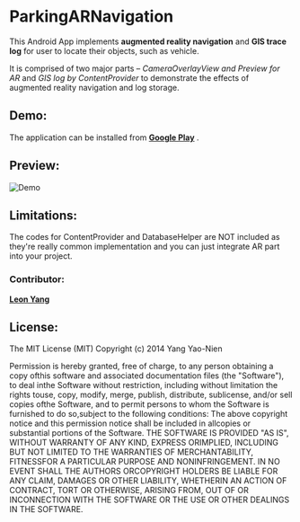# ParkingARNavigation

This Android App implements **augmented reality navigation** and **GIS trace log** for user to locate their objects, such as vehicle. 

It is comprised of two major parts – *CameraOverlayView and Preview for AR* and *GIS log by ContentProvider* to demonstrate the effects of augmented reality navigation and log storage.

## Demo:
The application can be installed from [**Google Play**](https://play.google.com/store/apps/details?id=com.yangsoft.parknav) .

## Preview:

![Demo](https://lh3.ggpht.com/r1d5c454iRfS6OnoEXVFHPvC7Dti75m7Q_0n42NtrSOvJ6dNzqsc7wH31zKXJSU8ow=h900-rw)


## Limitations:

The codes for ContentProvider and DatabaseHelper are NOT included as they're really common implementation and you can just integrate AR part into your project.   


### Contributor:

[**Leon Yang**](https://github.com/leonyang0124)


## License:
The MIT License (MIT) Copyright (c) 2014 Yang Yao-Nien 

Permission is hereby granted, free of charge, to any person obtaining a copy ofthis software and associated documentation files (the "Software"), to deal inthe Software without restriction, including without limitation the rights touse, copy, modify, merge, publish, distribute, sublicense, and/or sell copies ofthe Software, and to permit persons to whom the Software is furnished to do so,subject to the following conditions: The above copyright notice and this permission notice shall be included in allcopies or substantial portions of the Software. THE SOFTWARE IS PROVIDED "AS IS", WITHOUT WARRANTY OF ANY KIND, EXPRESS ORIMPLIED, INCLUDING BUT NOT LIMITED TO THE WARRANTIES OF MERCHANTABILITY, FITNESSFOR A PARTICULAR PURPOSE AND NONINFRINGEMENT. IN NO EVENT SHALL THE AUTHORS ORCOPYRIGHT HOLDERS BE LIABLE FOR ANY CLAIM, DAMAGES OR OTHER LIABILITY, WHETHERIN AN ACTION OF CONTRACT, TORT OR OTHERWISE, ARISING FROM, OUT OF OR INCONNECTION WITH THE SOFTWARE OR THE USE OR OTHER DEALINGS IN THE SOFTWARE.



